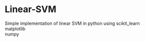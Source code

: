 # Linear-SVM
Simple implementation of linear SVM in python using scikit_learn<br/>
matplotlib<br/>
numpy<br/>

